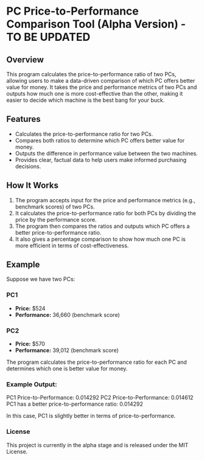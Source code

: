 # PC Price-to-Performance Comparison Tool (Alpha Version) - TO BE UPDATED

## Overview
This program calculates the price-to-performance ratio of two PCs, allowing users to make a data-driven comparison of which PC offers better value for money. It takes the price and performance metrics of two PCs and outputs how much one is more cost-effective than the other, making it easier to decide which machine is the best bang for your buck.

## Features
- Calculates the price-to-performance ratio for two PCs.
- Compares both ratios to determine which PC offers better value for money.
- Outputs the difference in performance value between the two machines.
- Provides clear, factual data to help users make informed purchasing decisions.

## How It Works
1. The program accepts input for the price and performance metrics (e.g., benchmark scores) of two PCs.
2. It calculates the price-to-performance ratio for both PCs by dividing the price by the performance score.
3. The program then compares the ratios and outputs which PC offers a better price-to-performance ratio.
4. It also gives a percentage comparison to show how much one PC is more efficient in terms of cost-effectiveness.

## Example
Suppose we have two PCs:

### PC1
- **Price:** $524
- **Performance:** 36,660 (benchmark score)

### PC2
- **Price:** $570
- **Performance:** 39,012 (benchmark score)

The program calculates the price-to-performance ratio for each PC and determines which one is better value for money.

### Example Output:
PC1 Price-to-Performance: 0.014292 PC2 Price-to-Performance: 0.014612 PC1 has a better price-to-performance ratio: 0.014292


In this case, PC1 is slightly better in terms of price-to-performance.


### License
This project is currently in the alpha stage and is released under the MIT License.
